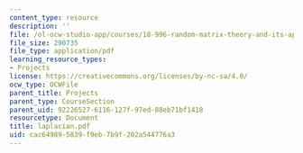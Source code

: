 ```yaml
---
content_type: resource
description: ''
file: /ol-ocw-studio-app/courses/18-996-random-matrix-theory-and-its-applications-spring-2004/cac649895839f9eb7b9f202a544776a3_laplacian.pdf
file_size: 290735
file_type: application/pdf
learning_resource_types:
- Projects
license: https://creativecommons.org/licenses/by-nc-sa/4.0/
ocw_type: OCWFile
parent_title: Projects
parent_type: CourseSection
parent_uid: 92226527-6116-127f-97ed-88eb71bf1418
resourcetype: Document
title: laplacian.pdf
uid: cac64989-5839-f9eb-7b9f-202a544776a3
---
```

